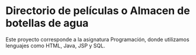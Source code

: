 # Directorio de películas o Almacen de botellas de agua
Este proyecto corresponde a la asignatura Programación, donde utilizamos lenguajes como HTML, Java, JSP y SQL.
